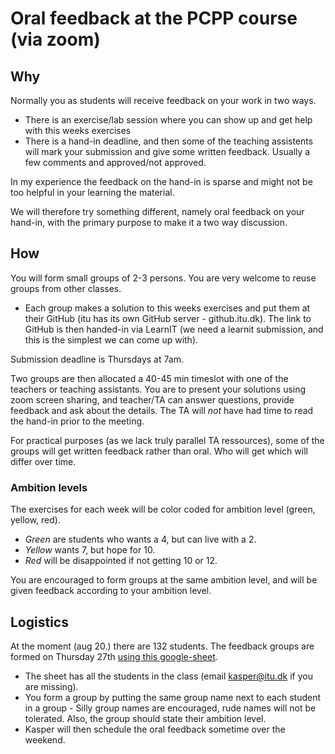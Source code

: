 # Oral feedback at the PCPP course (via zoom)

## Why
Normally you as students will receive feedback on your work in two ways.

* There is an exercise/lab session where you can show up and get help with this weeks exercises
* There is a hand-in deadline, and then some of the teaching assistents will mark your submission and give some written feedback. Usually a few comments and approved/not approved.

In my experience the feedback on the hand-in is sparse and might not be too helpful in your learning the material. 

We will therefore try something different, namely oral feedback on your hand-in, with the primary purpose to make it a two way discussion.

## How
You will form small groups of 2-3 persons. You are very welcome to reuse groups from other classes.

* Each group makes a solution to this weeks exercises and put them at their GitHub (itu has its own GitHub server - github.itu.dk). The link to GitHub is then handed-in via LearnIT (we need a learnit submission, and this is the simplest we can come up with).

Submission deadline is Thursdays at 7am.

Two groups are then allocated a 40-45 min timeslot with one of the teachers or teaching assistants. You are to present your solutions using zoom screen sharing, and teacher/TA can answer questions, provide feedback and ask about the details. The TA will *not* have had time to read the hand-in prior to the meeting.

For practical purposes (as we lack truly parallel TA ressources), some of the groups will get written feedback rather than oral. Who will get which will differ over time.

### Ambition levels

The exercises for each week will be color coded for ambition level (green, yellow, red).

* *Green* are students who wants a 4, but can live with a 2. 
* *Yellow* wants 7, but hope for 10. 
* *Red* will be disappointed if not getting 10 or 12. 

You are encouraged to form groups at the same ambition level, and will be given feedback according to your ambition level. 


## Logistics
At the moment (aug 20.) there are 132 students. The feedback groups are formed on Thursday 27th [using this google-sheet](https://docs.google.com/spreadsheets/d/1ibC0kP9UwPaCRYSKVpj7JX23BKlvn0GD2DZWxBjjmlk/edit?usp=sharing). 

* The sheet has all the students in the class (email kasper@itu.dk if you are missing).
* You form a group by putting the same group name next to each student in a group - Silly group names are encouraged, rude names will not be tolerated. Also, the group should state their ambition level.
* Kasper will then schedule the oral feedback sometime over the weekend.




